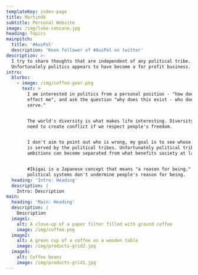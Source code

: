 ```yaml
---
templateKey: index-page
title: Martindk
subtitle: Personal Website
image: /img/lake-cancano.jpg
heading: Topics
mainpitch:
  title: '#AusPol'
  description: 'Keen follower of #AusPol on twitter'
description: >-
  I try to share thoughts that are independent of any political tribe.
  Unfortunalely politics appears to have become a for profit business.
intro:
  blurbs:
    - image: /img/coffee-gear.png
      text: >
        I am interested in politics from a personal position - "how does it
        effect me", and ask the question "why does this exist - who does this
        serve."


        The world's diversity is what makes life interesting. Diversity doesn't
        need to create conflict if we respect people's freedom. 


        I don't aim to point out who is wrong, my goal is to see whose purpose
        is served by the political tribes. Unfortunately political tribes
        ambitions can become separated from what benefits society at large.


        #Ikigai is a Japanese concept that means "a reason for being." Good
        political systems don't undermine people's reason for being.
  heading: 'Intro: Heading'
  description: |
    Intro: Description
main:
  heading: 'Main: Heading'
  description: |
    Description
  image1:
    alt: A close-up of a paper filter filled with ground coffee
    image: /img/coffee.png
  image2:
    alt: A green cup of a coffee on a wooden table
    image: /img/products-grid2.jpg
  image3:
    alt: Coffee beans
    image: /img/products-grid1.jpg
---
```


